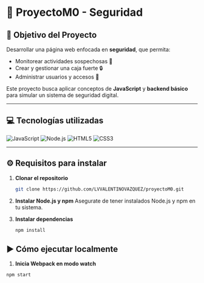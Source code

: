 # 🔐 ProyectoM0 - Seguridad

## 🎯 Objetivo del Proyecto
Desarrollar una página web enfocada en **seguridad**, que permita:
- Monitorear actividades sospechosas 👀  
- Crear y gestionar una caja fuerte 🔒  
- Administrar usuarios y accesos 👤  

Este proyecto busca aplicar conceptos de **JavaScript** y **backend básico** para simular un sistema de seguridad digital.

---

## 💻 Tecnologías utilizadas
![JavaScript](https://img.shields.io/badge/JavaScript-F7DF1E?logo=javascript&logoColor=000&style=for-the-badge)
![Node.js](https://img.shields.io/badge/Node.js-339933?logo=node.js&logoColor=fff&style=for-the-badge)
![HTML5](https://img.shields.io/badge/HTML5-E34F26?logo=html5&logoColor=fff&style=for-the-badge)
![CSS3](https://img.shields.io/badge/CSS-1572B6?logo=css3&logoColor=fff&style=for-the-badge)

---

## ⚙️ Requisitos para instalar

1. **Clonar el repositorio**
   ```bash
   git clone https://github.com/LVVALENTINOVAZQUEZ/proyectoM0.git

2. **Instalar Node.js y npm**
Asegurate de tener instalados Node.js y npm en tu sistema.

3. **Instalar dependencias**
   ```bash
   npm install


  ##  ▶️ Cómo ejecutar localmente
   
   1. **Inicia Webpack en modo watch**
   ```bash
   npm start

